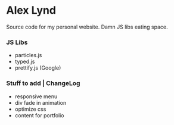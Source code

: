 # Alex Lynd
Source code for my personal website.  Damn JS libs eating space.
### JS Libs
- particles.js
- typed.js
- prettify.js (Google)
### Stuff to add | ChangeLog
- responsive menu
- div fade in animation
- optimize css
- content for portfolio
